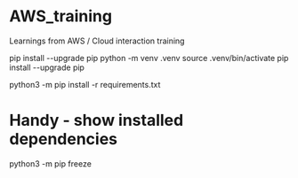 # AWS_training
Learnings from AWS / Cloud interaction training



pip install --upgrade pip
python -m venv .venv 
source .venv/bin/activate
pip install --upgrade pip

python3 -m pip install -r requirements.txt


# Handy - show installed dependencies
python3 -m pip freeze



